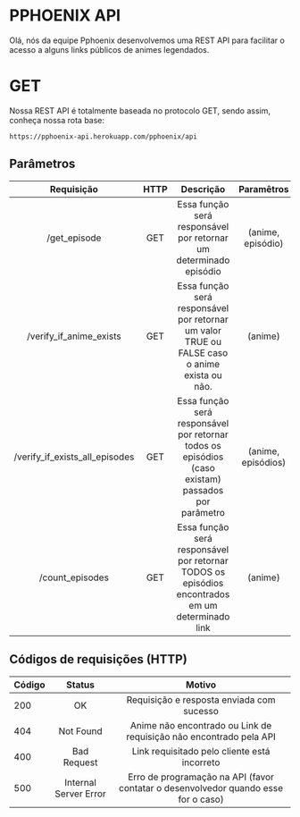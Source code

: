 ﻿# PPHOENIX API

Olá, nós da equipe Pphoenix desenvolvemos uma REST API para facilitar o acesso a alguns links públicos de animes legendados.

# GET

Nossa REST API é totalmente baseada no protocolo GET, sendo assim, conheça nossa rota base:

    https://pphoenix-api.herokuapp.com/pphoenix/api

  

## Parâmetros

| Requisição | HTTP | Descrição | Paramêtros |
| :---: | :---: | :---: | :---: |
| /get_episode | GET | Essa função será responsável por retornar um determinado episódio | (anime, episódio) |
| /verify_if_anime_exists | GET | Essa função será responsável por retornar um valor TRUE ou FALSE caso o anime exista ou não. | (anime) |
| /verify_if_exists_all_episodes | GET | Essa função será responsável por retornar todos os episódios (caso existam) passados por parâmetro | (anime, episódios) |
| /count_episodes | GET | Essa função será responsável por retornar TODOS os episódios encontrados em um determinado link | (anime) |

  

## Códigos de requisições (HTTP)

| Código | Status | Motivo |
| :--- | :---: | :--: |
| 200 | OK | Requisição e resposta enviada com sucesso |
| 404 | Not Found | Anime não encontrado ou Link de requisição não encontrado pela API |
| 400 | Bad Request | Link requisitado pelo cliente está incorreto |
| 500 | Internal Server Error | Erro de programação na API (favor contatar o desenvolvedor quando esse for o caso) |
